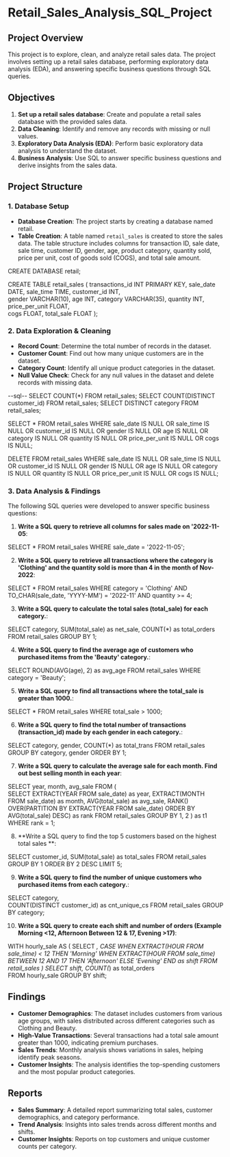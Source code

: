 # Retail_Sales_Analysis_SQL_Project

## Project Overview

This project is  to explore, clean, and analyze retail sales data. The project involves setting up a retail sales database, performing exploratory data analysis (EDA), and answering specific business questions through SQL queries.

## Objectives

1. **Set up a retail sales database**: Create and populate a retail sales database with the provided sales data.
2. **Data Cleaning**: Identify and remove any records with missing or null values.
3. **Exploratory Data Analysis (EDA)**: Perform basic exploratory data analysis to understand the dataset.
4. **Business Analysis**: Use SQL to answer specific business questions and derive insights from the sales data.

## Project Structure

### 1. Database Setup

- **Database Creation**: The project starts by creating a database named retail.
- **Table Creation**: A table named `retail_sales` is created to store the sales data. The table structure includes columns for transaction ID, sale date, sale time, customer ID, gender, age, product category, quantity sold, price per unit, cost of goods sold (COGS), and total sale amount.

CREATE DATABASE retail;

CREATE TABLE retail_sales
(
    transactions_id INT PRIMARY KEY,
    sale_date DATE,	
    sale_time TIME,
    customer_id INT,	
    gender VARCHAR(10),
    age INT,
    category VARCHAR(35),
    quantity INT,
    price_per_unit FLOAT,	
    cogs FLOAT,
    total_sale FLOAT
);

### 2. Data Exploration & Cleaning

- **Record Count**: Determine the total number of records in the dataset.
- **Customer Count**: Find out how many unique customers are in the dataset.
- **Category Count**: Identify all unique product categories in the dataset.
- **Null Value Check**: Check for any null values in the dataset and delete records with missing data.

--sql--
SELECT COUNT(*) FROM retail_sales;
SELECT COUNT(DISTINCT customer_id) FROM retail_sales;
SELECT DISTINCT category FROM retail_sales;

SELECT * FROM retail_sales
WHERE 
    sale_date IS NULL OR sale_time IS NULL OR customer_id IS NULL OR 
    gender IS NULL OR age IS NULL OR category IS NULL OR 
    quantity IS NULL OR price_per_unit IS NULL OR cogs IS NULL;

DELETE FROM retail_sales
WHERE 
    sale_date IS NULL OR sale_time IS NULL OR customer_id IS NULL OR 
    gender IS NULL OR age IS NULL OR category IS NULL OR 
    quantity IS NULL OR price_per_unit IS NULL OR cogs IS NULL;

### 3. Data Analysis & Findings

The following SQL queries were developed to answer specific business questions:

1. **Write a SQL query to retrieve all columns for sales made on '2022-11-05**: 

SELECT *
FROM retail_sales
WHERE sale_date = '2022-11-05';


2. **Write a SQL query to retrieve all transactions where the category is 'Clothing' and the quantity sold is more than 4 in the month of Nov-2022**:

SELECT 
  *
FROM retail_sales
WHERE 
    category = 'Clothing'
    AND 
    TO_CHAR(sale_date, 'YYYY-MM') = '2022-11'
    AND
    quantity >= 4;


3. **Write a SQL query to calculate the total sales (total_sale) for each category.**:

SELECT 
    category,
    SUM(total_sale) as net_sale,
    COUNT(*) as total_orders
FROM retail_sales
GROUP BY 1;


4. **Write a SQL query to find the average age of customers who purchased items from the 'Beauty' category.**:
   
SELECT
    ROUND(AVG(age), 2) as avg_age
FROM retail_sales
WHERE category = 'Beauty';


5. **Write a SQL query to find all transactions where the total_sale is greater than 1000.**:

SELECT * FROM retail_sales
WHERE total_sale > 1000;


6. **Write a SQL query to find the total number of transactions (transaction_id) made by each gender in each category.**:

SELECT 
    category,
    gender,
    COUNT(*) as total_trans
FROM retail_sales
GROUP 
    BY 
    category,
    gender
ORDER BY 1;

7. **Write a SQL query to calculate the average sale for each month. Find out best selling month in each year**:

SELECT 
       year,
       month,
    avg_sale
FROM 
(    
SELECT 
    EXTRACT(YEAR FROM sale_date) as year,
    EXTRACT(MONTH FROM sale_date) as month,
    AVG(total_sale) as avg_sale,
    RANK() OVER(PARTITION BY EXTRACT(YEAR FROM sale_date) ORDER BY AVG(total_sale) DESC) as rank
FROM retail_sales
GROUP BY 1, 2
) as t1
WHERE rank = 1;


8. **Write a SQL query to find the top 5 customers based on the highest total sales **:

SELECT 
    customer_id,
    SUM(total_sale) as total_sales
FROM retail_sales
GROUP BY 1
ORDER BY 2 DESC
LIMIT 5;


9. **Write a SQL query to find the number of unique customers who purchased items from each category.**:

SELECT 
    category,    
    COUNT(DISTINCT customer_id) as cnt_unique_cs
FROM retail_sales
GROUP BY category;


10. **Write a SQL query to create each shift and number of orders (Example Morning <12, Afternoon Between 12 & 17, Evening >17)**:

WITH hourly_sale
AS
(
SELECT *,
    CASE
        WHEN EXTRACT(HOUR FROM sale_time) < 12 THEN 'Morning'
        WHEN EXTRACT(HOUR FROM sale_time) BETWEEN 12 AND 17 THEN 'Afternoon'
        ELSE 'Evening'
    END as shift
FROM retail_sales
)
SELECT 
    shift,
    COUNT(*) as total_orders    
FROM hourly_sale
GROUP BY shift;


## Findings

- **Customer Demographics**: The dataset includes customers from various age groups, with sales distributed across different categories such as Clothing and Beauty.
- **High-Value Transactions**: Several transactions had a total sale amount greater than 1000, indicating premium purchases.
- **Sales Trends**: Monthly analysis shows variations in sales, helping identify peak seasons.
- **Customer Insights**: The analysis identifies the top-spending customers and the most popular product categories.

## Reports

- **Sales Summary**: A detailed report summarizing total sales, customer demographics, and category performance.
- **Trend Analysis**: Insights into sales trends across different months and shifts.
- **Customer Insights**: Reports on top customers and unique customer counts per category.
